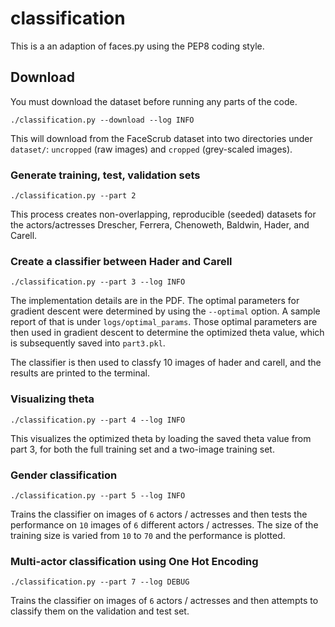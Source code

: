 # classification

This is a an adaption of faces.py using the PEP8 coding style. 

## Download

You must download the dataset before running any parts of the code. 

```
./classification.py --download --log INFO 
```

This will download from the FaceScrub dataset into two directories under `dataset/`: `uncropped` (raw images) and `cropped` (grey-scaled images).

### Generate training, test, validation sets

```
./classification.py --part 2
```
This process creates non-overlapping, reproducible (seeded) datasets for the actors/actresses Drescher, Ferrera, Chenoweth, Baldwin, Hader, and Carell.

### Create a classifier between Hader and Carell
```
./classification.py --part 3 --log INFO
```
The implementation details are in the PDF. The optimal parameters for gradient descent were determined by using the `--optimal` option. A sample report of that is under `logs/optimal_params`. Those optimal parameters are then used in gradient descent to determine the optimized theta value, which is subsequently saved into `part3.pkl`.  

The classifier is then used to classfy 10 images of hader and carell, and the results are printed to the terminal.

### Visualizing theta
```
./classification.py --part 4 --log INFO
```
This visualizes the optimized theta by loading the saved theta value from part 3, for both the full training set and a two-image training set.

### Gender classification
```
./classification.py --part 5 --log INFO
```
Trains the classifier on images of `6` actors / actresses and then tests the performance on `10` images of `6` different actors / actresses. The size of the training size is varied from `10` to `70` and the performance is plotted.

### Multi-actor classification using One Hot Encoding
```
./classification.py --part 7 --log DEBUG
```
Trains the classifier on images of `6` actors / actresses and then attempts to classify them on the validation and test set.





